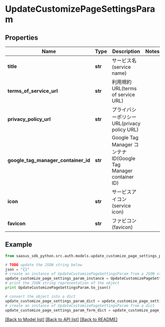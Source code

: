 # UpdateCustomizePageSettingsParam


## Properties
Name | Type | Description | Notes
------------ | ------------- | ------------- | -------------
**title** | **str** | サービス名(service name) | 
**terms_of_service_url** | **str** | 利用規約URL(terms of service URL) | 
**privacy_policy_url** | **str** | プライバシーポリシーURL(privacy policy URL) | 
**google_tag_manager_container_id** | **str** | Google Tag Manager コンテナ ID(Google Tag Manager container ID) | 
**icon** | **str** | サービスアイコン(service icon) | 
**favicon** | **str** | ファビコン(favicon) | 

## Example

```python
from saasus_sdk_python.src.auth.models.update_customize_page_settings_param import UpdateCustomizePageSettingsParam

# TODO update the JSON string below
json = "{}"
# create an instance of UpdateCustomizePageSettingsParam from a JSON string
update_customize_page_settings_param_instance = UpdateCustomizePageSettingsParam.from_json(json)
# print the JSON string representation of the object
print UpdateCustomizePageSettingsParam.to_json()

# convert the object into a dict
update_customize_page_settings_param_dict = update_customize_page_settings_param_instance.to_dict()
# create an instance of UpdateCustomizePageSettingsParam from a dict
update_customize_page_settings_param_form_dict = update_customize_page_settings_param.from_dict(update_customize_page_settings_param_dict)
```
[[Back to Model list]](../README.md#documentation-for-models) [[Back to API list]](../README.md#documentation-for-api-endpoints) [[Back to README]](../README.md)


